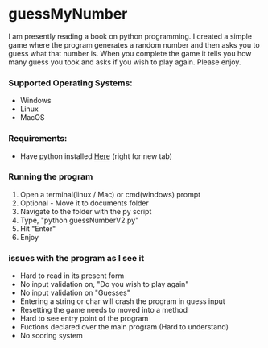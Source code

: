 # guessMyNumber
I am presently reading a book on python programming.  I created a simple game where the program generates a random number and then asks you to guess what that number is.  When you complete the game it tells you how many guess you took and asks if you wish to play again.  Please enjoy.

### Supported Operating Systems:<br/>
* Windows
* Linux
* MacOS

### Requirements:<br/>
* Have python installed [Here](https://www.python.org/) (right for new tab)

### Running the program
1. Open a terminal(linux / Mac) or cmd(windows) prompt
2. Optional - Move it to documents folder
3. Navigate to the folder with the py script
4. Type, "python guessNumberV2.py"
5. Hit "Enter"
6. Enjoy

### issues with the program as I see it
* Hard to read in its present form
* No input validation on, "Do you wish to play again"
* No input validation on "Guesses"
* Entering a string or char will crash the program in guess input
* Resetting the game needs to moved into a method
* Hard to see entry point of the program
* Fuctions declared over the main program (Hard to understand)
* No scoring system
